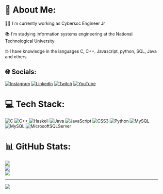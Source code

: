 # 💫 About Me:
🕵️‍♂️ I´m currently working as Cybersoc Engineer Jr<br><br>📚 I´m studying information systems engineering at the National Technological University<br><br>🤓 I have knowledge in the languages ​​C, C++, Javascript, python, SQL, Java and others


## 🌐 Socials:
[![Instagram](https://img.shields.io/badge/Instagram-%23E4405F.svg?logo=Instagram&logoColor=white)](https://instagram.com/Santiboero1) [![LinkedIn](https://img.shields.io/badge/LinkedIn-%230077B5.svg?logo=linkedin&logoColor=white)](https://linkedin.com/in/Santiago-boero) [![Twitch](https://img.shields.io/badge/Twitch-%239146FF.svg?logo=Twitch&logoColor=white)](https://twitch.tv/santax01) [![YouTube](https://img.shields.io/badge/YouTube-%23FF0000.svg?logo=YouTube&logoColor=white)](https://youtube.com/@santiagoboero7141) 

# 💻 Tech Stack:
![C](https://img.shields.io/badge/c-%2300599C.svg?style=for-the-badge&logo=c&logoColor=white) ![C++](https://img.shields.io/badge/c++-%2300599C.svg?style=for-the-badge&logo=c%2B%2B&logoColor=white) ![Haskell](https://img.shields.io/badge/Haskell-5e5086?style=for-the-badge&logo=haskell&logoColor=white) ![Java](https://img.shields.io/badge/java-%23ED8B00.svg?style=for-the-badge&logo=java&logoColor=white) ![JavaScript](https://img.shields.io/badge/javascript-%23323330.svg?style=for-the-badge&logo=javascript&logoColor=%23F7DF1E) ![CSS3](https://img.shields.io/badge/css3-%231572B6.svg?style=for-the-badge&logo=css3&logoColor=white) ![Python](https://img.shields.io/badge/python-3670A0?style=for-the-badge&logo=python&logoColor=ffdd54) ![MySQL](https://img.shields.io/badge/mysql-%2300f.svg?style=for-the-badge&logo=mysql&logoColor=white) ![MySQL](https://img.shields.io/badge/mysql-%2300f.svg?style=for-the-badge&logo=mysql&logoColor=white) ![MicrosoftSQLServer](https://img.shields.io/badge/Microsoft%20SQL%20Sever-CC2927?style=for-the-badge&logo=microsoft%20sql%20server&logoColor=white)
# 📊 GitHub Stats:
![](https://github-readme-stats.vercel.app/api?username=SantiBoero1&theme=dark&hide_border=false&include_all_commits=false&count_private=false)<br/>
![](https://github-readme-streak-stats.herokuapp.com/?user=SantiBoero1&theme=dark&hide_border=false)<br/>
![](https://github-readme-stats.vercel.app/api/top-langs/?username=SantiBoero1&theme=dark&hide_border=false&include_all_commits=false&count_private=false&layout=compact)

---
[![](https://visitcount.itsvg.in/api?id=SantiBoero1&icon=0&color=9)](https://visitcount.itsvg.in)

<!-- Proudly created with GPRM ( https://gprm.itsvg.in ) -->
